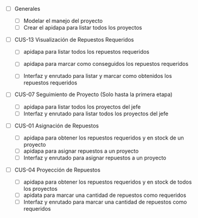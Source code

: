 - [ ] Generales

  - [ ] Modelar el manejo del proyecto
  - [ ] Crear el apidapa para listar todos los proyectos

- [ ] CUS-13 Visualización de Repuestos Requeridos

  - [ ] apidapa para listar todos los repuestos requeridos
  - [ ] apidapa para marcar como conseguidos los repuestos requeridos

  - [ ] Interfaz y enrutado para listar y marcar como obtenidos los repuestos requeridos

- [ ] CUS-07 Seguimiento de Proyecto (Solo hasta la primera etapa)

  - [ ] apidapa para listar todos los proyectos del jefe
  - [ ] Interfaz y enrutado para listar todos los proyectos del jefe

- [ ] CUS-01 Asignación de Repuestos

  - [ ] apidapa para obtener los repuestos requeridos y en stock de un proyecto
  - [ ] apidapa para asignar repuestos a un proyecto
  - [ ] Interfaz y enrutado para asignar repuestos a un proyecto

- [ ] CUS-04 Proyección de Repuestos

  - [ ] apidapa para obtener los repuestos requeridos y en stock de todos los proyectos
  - [ ] apidata para marcar una cantidad de repuestos como requeridos
  - [ ] Interfaz y enrutado para marcar una cantidad de repuestos como requeridos